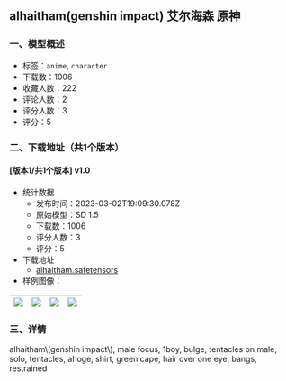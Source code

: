## alhaitham\(genshin impact\) 艾尔海森 原神
### 一、模型概述

- 标签：`anime`, `character`
- 下载数：1006
- 收藏人数：222
- 评论人数：2
- 评分人数：3
- 评分：5

### 二、下载地址（共1个版本）

#### [版本1/共1个版本] v1.0

- 统计数据
  - 发布时间：2023-03-02T19:09:30.078Z
  - 原始模型：SD 1.5
  - 下载数：1006
  - 评分人数：3
  - 评分：5
- 下载地址
  - [alhaitham.safetensors](https://civitai.com/api/download/models/17624)
- 样例图像：

| <img src="https://image.civitai.com/xG1nkqKTMzGDvpLrqFT7WA/abcf8fb6-33f7-4016-fd18-5ba58b60c600/width=450/562348.jpeg" /> | <img src="https://image.civitai.com/xG1nkqKTMzGDvpLrqFT7WA/fcddc6ae-0d61-4ac7-c9cf-cf34de626200/width=450/179970.jpeg" /> | <img src="https://image.civitai.com/xG1nkqKTMzGDvpLrqFT7WA/bad154f1-df8c-4266-3ab6-ef72ae162900/width=450/179975.jpeg" /> | <img src="https://image.civitai.com/xG1nkqKTMzGDvpLrqFT7WA/df2a3025-34b7-428c-2dce-cfa02203e400/width=450/179974.jpeg" /> |
| ---- | ---- | ---- | ---- |


### 三、详情
<p>alhaitham\(genshin impact\), male focus, 1boy, bulge, tentacles on male, solo, tentacles, ahoge, shirt, green cape, hair over one eye, bangs, restrained</p>